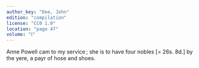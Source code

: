 ```yaml
---
author_key: "Dee, John"
edition: "compilation"
license: "CC0 1.0"
location: "page 47"
volume: "Ⅰ"
---
```

Anne Powell cam to my service ; she is to have four nobles [= 26s. 8d.] by the
yere, a payr of hose and shoes.
